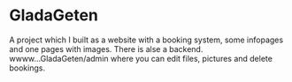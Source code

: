 # GladaGeten
A project which I built as a website with a booking system, some infopages and one pages with images. 
There is alse a backend. wwww...GladaGeten/admin where you can edit files, pictures and delete bookings. 

